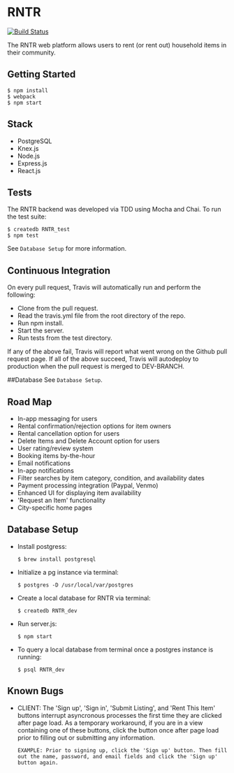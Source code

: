 # RNTR

[![Build Status](https://travis-ci.org/nodedoubt/cinemaplate.svg?branch=master)](https://travis-ci.org/RNTR/RenterApp)

The RNTR web platform allows users to rent (or rent out) household items in their community.

## Getting Started

    $ npm install
    $ webpack
    $ npm start

## Stack

 - PostgreSQL
 - Knex.js
 - Node.js
 - Express.js
 - React.js

## Tests

The RNTR backend was developed via TDD using Mocha and Chai. To run the test suite:
```
$ createdb RNTR_test
$ npm test
```

See ```Database Setup``` for more information.

## Continuous Integration

On every pull request, Travis will automatically run and perform the following:

 - Clone from the pull request.
 - Read the travis.yml file from the root directory of the repo.
 - Run npm install.
 - Start the server.
 - Run tests from the test directory.

If any of the above fail, Travis will report what went wrong on the Github pull request page.
If all of the above succeed, Travis will autodeploy to production when the pull request is merged to DEV-BRANCH.

##Database
See ```Database Setup```.

## Road Map
  - In-app messaging for users
  - Rental confirmation/rejection options for item owners
  - Rental cancellation option for users
  - Delete Items and Delete Account option for users
  - User rating/review system
  - Booking items by-the-hour
  - Email notifications
  - In-app notifications
  - Filter searches by item category, condition, and availability dates
  - Payment processing integration (Paypal, Venmo)
  - Enhanced UI for displaying item availability
  - 'Request an Item' functionality
  - City-specific home pages

## Database Setup

- Install postgress:
	
	``` $ brew install postgresql ```

- Initialize a pg instance via terminal:
	
	``` $ postgres -D /usr/local/var/postgres ```

- Create a local database for RNTR via terminal:
	
	``` $ createdb RNTR_dev ```

- Run server.js:
	
	``` $ npm start ```

- To query a local database from terminal once a postgres instance is running:
	
	``` $ psql RNTR_dev ```

## Known Bugs

- CLIENT: The 'Sign up', 'Sign in', 'Submit Listing', and 'Rent This Item' buttons interrupt asyncronous processes the first time they are clicked after page load. As a temporary workaround, if you are in a view containing one of these buttons, click the button once after page load prior to filling out or submitting any information.

	``` EXAMPLE: Prior to signing up, click the 'Sign up' button. Then fill out the name, password, and email fields and click the 'Sign up' button again. ```

